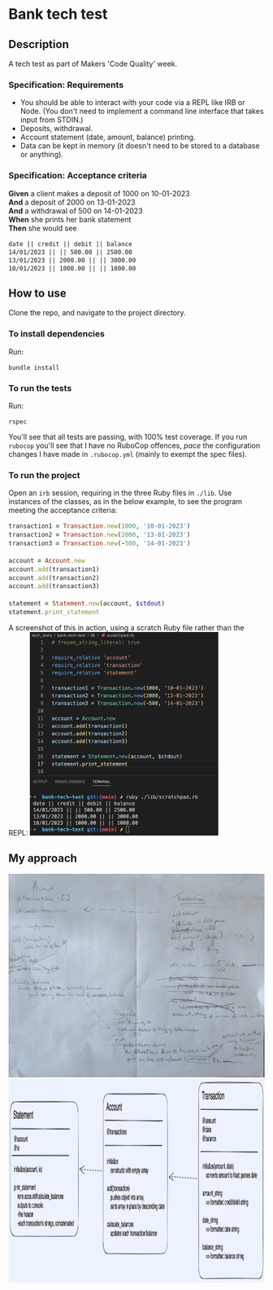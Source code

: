 # Bank tech test

## Description

A tech test as part of Makers 'Code Quality' week.

### Specification: Requirements

* You should be able to interact with your code via a REPL like IRB or Node.  (You don't need to implement a command line interface that takes input from STDIN.)
* Deposits, withdrawal.
* Account statement (date, amount, balance) printing.
* Data can be kept in memory (it doesn't need to be stored to a database or anything).

### Specification: Acceptance criteria

**Given** a client makes a deposit of 1000 on 10-01-2023  
**And** a deposit of 2000 on 13-01-2023  
**And** a withdrawal of 500 on 14-01-2023  
**When** she prints her bank statement  
**Then** she would see

```shell
date || credit || debit || balance
14/01/2023 || || 500.00 || 2500.00
13/01/2023 || 2000.00 || || 3000.00
10/01/2023 || 1000.00 || || 1000.00
```

## How to use

Clone the repo, and navigate to the project directory.

### To install dependencies

Run:

```shell
bundle install
```

### To run the tests

Run:

```shell
rspec
```

You'll see that all tests are passing, with 100% test coverage. If you run `rubocop` you'll see that I have no RuboCop offences, _pace_ the configuration changes I have made in `.rubocop.yml` (mainly to exempt the spec files).

### To run the project

Open an `irb` session, requiring in the three Ruby files in `./lib`. Use instances of the classes, as in the below example, to see the program meeting the acceptance criteria:

```ruby
transaction1 = Transaction.new(1000, '10-01-2023')
transaction2 = Transaction.new(2000, '13-01-2023')
transaction3 = Transaction.new(-500, '14-01-2023')

account = Account.new
account.add(transaction1)
account.add(transaction2)
account.add(transaction3)

statement = Statement.new(account, $stdout)
statement.print_statement
```

A screenshot of this in action, using a scratch Ruby file rather than the REPL:
<img src="images/bank_tech_test_running.png" alt="Screenshot of the above code example running, printing a statement to the console" height="400"/>

## My approach

<img src="images/paper_diagram.jpg" alt="Photo of my working diagram on paper" height="400"/>

<img src="images/diagram.png" alt="My final diagram in Excalidraw" height="400"/>